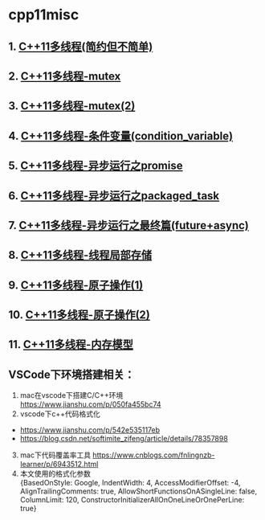 # cpp11misc

## 1. [C++11多线程(简约但不简单)](./01-thread.MD)
## 2. [C++11多线程-mutex](./02-mutex.MD)
## 3. [C++11多线程-mutex(2)](./03-mutex-2.MD)
## 4. [C++11多线程-条件变量(condition_variable)](./04-condition_variable.MD)
## 5. [C++11多线程-异步运行之promise](./05-async-1-promise.MD)
## 6. [C++11多线程-异步运行之packaged_task](./05-async-2-packaged_task.MD)
## 7. [C++11多线程-异步运行之最终篇(future+async)](./05-async-3-future.MD)
## 8. [C++11多线程-线程局部存储](./06-thread_local.MD)
## 9. [C++11多线程-原子操作(1)](./07-atomic-1.MD)
## 10. [C++11多线程-原子操作(2)](./07-atomic-2.MD)
## 11. [C++11多线程-内存模型](./08-memory_order.MD)

##
## VSCode下环境搭建相关：
1. mac在vscode下搭建C/C++环境 https://www.jianshu.com/p/050fa455bc74
2. vscode下c++代码格式化
 * https://www.jianshu.com/p/542e535117eb
 * https://blog.csdn.net/softimite_zifeng/article/details/78357898
3. mac下代码覆盖率工具 https://www.cnblogs.com/fnlingnzb-learner/p/6943512.html
4. 本文使用的格式化参数<br/>
{BasedOnStyle: Google, IndentWidth: 4, AccessModifierOffset: -4, AlignTrailingComments: true, AllowShortFunctionsOnASingleLine: false, ColumnLimit: 120, ConstructorInitializerAllOnOneLineOrOnePerLine: true}
